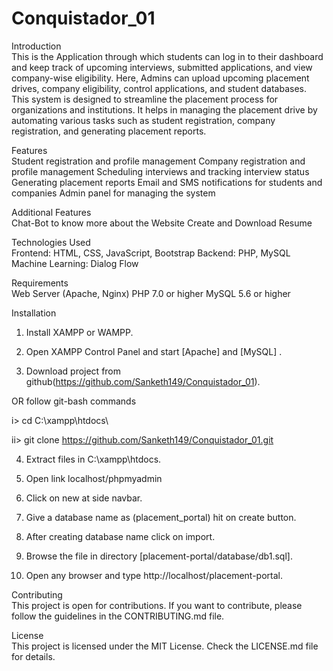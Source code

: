 # Conquistador_01
Introduction  
This is the Application through which students can log in to their dashboard and keep track of
upcoming interviews, submitted applications, and view company-wise eligibility. Here, Admins can upload upcoming placement drives, company eligibility, control applications, and student databases.
This system is designed to streamline the placement process for organizations and institutions. It helps in managing the placement drive by automating various tasks such as student registration, company registration, and generating placement reports.

Features  
Student registration and profile management
Company registration and profile management
Scheduling interviews and tracking interview status
Generating placement reports
Email and SMS notifications for students and companies
Admin panel for managing the system

Additional Features  
Chat-Bot to know more about the Website
Create and Download Resume

Technologies Used  
Frontend: HTML, CSS, JavaScript, Bootstrap
Backend: PHP, MySQL
Machine Learning: Dialog Flow

Requirements  
Web Server (Apache, Nginx)
PHP 7.0 or higher
MySQL 5.6 or higher

Installation  
1. Install XAMPP or WAMPP.

2. Open XAMPP Control Panel and start [Apache] and [MySQL] .

3. Download project from github(https://github.com/Sanketh149/Conquistador_01).

OR follow git-bash commands

i> cd C:\\xampp\htdocs\

ii> git clone https://github.com/Sanketh149/Conquistador_01.git

4. Extract files in C:\xampp\htdocs.

5. Open link localhost/phpmyadmin

6. Click on new at side navbar.

7. Give a database name as (placement_portal) hit on create button.

8. After creating database name click on import.

9. Browse the file in directory [placement-portal/database/db1.sql].

10. Open any browser and type http://localhost/placement-portal.

Contributing  
This project is open for contributions. If you want to contribute, please follow the guidelines in the CONTRIBUTING.md file.

License  
This project is licensed under the MIT License. Check the LICENSE.md file for details.
